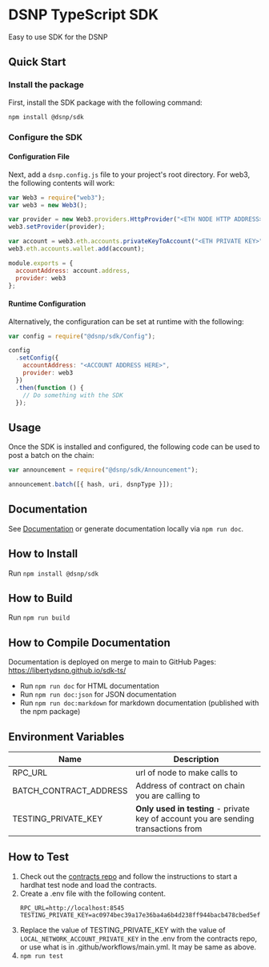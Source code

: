 # DSNP TypeScript SDK

Easy to use SDK for the DSNP

## Quick Start

### Install the package

First, install the SDK package with the following command:

```bash
npm install @dsnp/sdk
```

### Configure the SDK

#### Configuration File

Next, add a `dsnp.config.js` file to your project's root directory. For web3, the following contents will work:

```js
var Web3 = require("web3");
var web3 = new Web3();

var provider = new Web3.providers.HttpProvider("<ETH NODE HTTP ADDRESS>");
web3.setProvider(provider);

var account = web3.eth.accounts.privateKeyToAccount("<ETH PRIVATE KEY>");
web3.eth.accounts.wallet.add(account);

module.exports = {
  accountAddress: account.address,
  provider: web3
};
```

#### Runtime Configuration

Alternatively, the configuration can be set at runtime with the following:

```js
var config = require("@dsnp/sdk/Config");

config
  .setConfig({
    accountAddress: "<ACCOUNT ADDRESS HERE>",
    provider: web3
  })
  .then(function () {
    // Do something with the SDK
  });
```

## Usage

Once the SDK is installed and configured, the following code can be used to post a batch on the chain:

```js
var announcement = require("@dsnp/sdk/Announcement");

announcement.batch([{ hash, uri, dsnpType }]);
```

## Documentation

See [Documentation](https://libertydsnp.github.io/sdk-ts/) or generate documentation locally via `npm run doc`.

## How to Install

Run `npm install @dsnp/sdk`

## How to Build

Run `npm run build`

## How to Compile Documentation

Documentation is deployed on merge to main to GitHub Pages: https://libertydsnp.github.io/sdk-ts/

- Run `npm run doc` for HTML documentation
- Run `npm run doc:json` for JSON documentation
- Run `npm run doc:markdown` for markdown documentation (published with the npm package)

## Environment Variables

| Name                   | Description                                                                         |
| ---------------------- | ----------------------------------------------------------------------------------- |
| RPC_URL                | url of node to make calls to                                                        |
| BATCH_CONTRACT_ADDRESS | Address of contract on chain you are calling to                                     |
| TESTING_PRIVATE_KEY    | **Only used in testing** - private key of account you are sending transactions from |

## How to Test
1. Check out the [contracts repo](https://github.com/LibertyDSNP/contracts) and follow the instructions to start a hardhat test node and load the contracts.
1. Create a .env file with the following content.
    ```shell
    RPC_URL=http://localhost:8545
    TESTING_PRIVATE_KEY=ac0974bec39a17e36ba4a6b4d238ff944bacb478cbed5efcae784d7bf4f2ff80
    ```
1.  Replace the value of TESTING_PRIVATE_KEY with the value of `LOCAL_NETWORK_ACCOUNT_PRIVATE_KEY` in the .env from the contracts repo, or use what is in .github/workflows/main.yml. It may be same as above.   
1. `npm run test`
